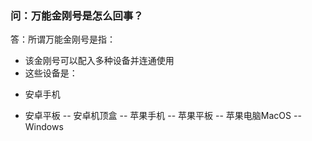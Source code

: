 ### 问：万能金刚号是怎么回事？
答：所谓万能金刚号是指：
- 该金刚号可以配入多种设备并连通使用
- 这些设备是：

* 安卓手机 

* 安卓平板
-- 安卓机顶盒
-- 苹果手机
-- 苹果平板
-- 苹果电脑MacOS
-- Windows
